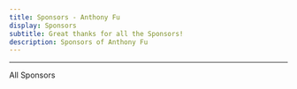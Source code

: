 ```yaml
---
title: Sponsors - Anthony Fu
display: Sponsors
subtitle: Great thanks for all the Sponsors!
description: Sponsors of Anthony Fu
---
```


<!-- @layout-full-width -->

<div class="prose pb5 mx-auto" slide-enter slide-enter-2>
  <SponsorButtons />

  <hr>
</div>

<script setup>
import Sponsors from '../public/sponsors.svg?component'
</script>

<div class="prose mx-auto text-center" slide-enter slide-enter-3>
  <p op50>
    All Sponsors
  </p>
</div>

<div slide-enter slide-enter-4>
  <Sponsors h-auto max-w-250 w-full mx-auto />
</div>
